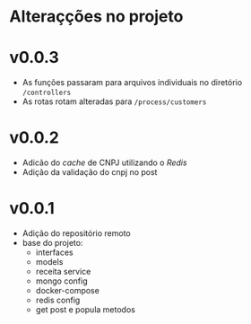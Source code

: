 # Alteraçções no projeto

# v0.0.3
- As funções passaram para arquivos individuais no diretório `/controllers`
- As rotas rotam alteradas para `/process/customers`

# v0.0.2
- Adicão do _cache_ de CNPJ utilizando o _Redis_
- Adição da validação do cnpj no post

# v0.0.1
- Adição do repositório remoto
- base do projeto:
    - interfaces
    - models
    - receita service
    - mongo config
    - docker-compose
    - redis config
    - get post e popula metodos
